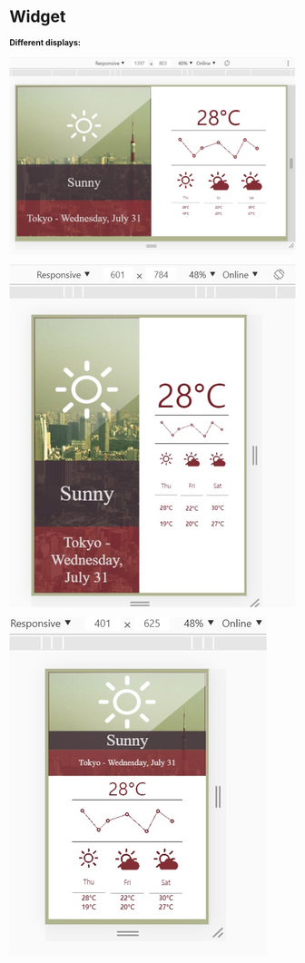 # Widget  
#### Different displays:
![alt text](img/result1.jpg)  

![alt text](img/result2.jpg)  

![alt text](img/result3.jpg)